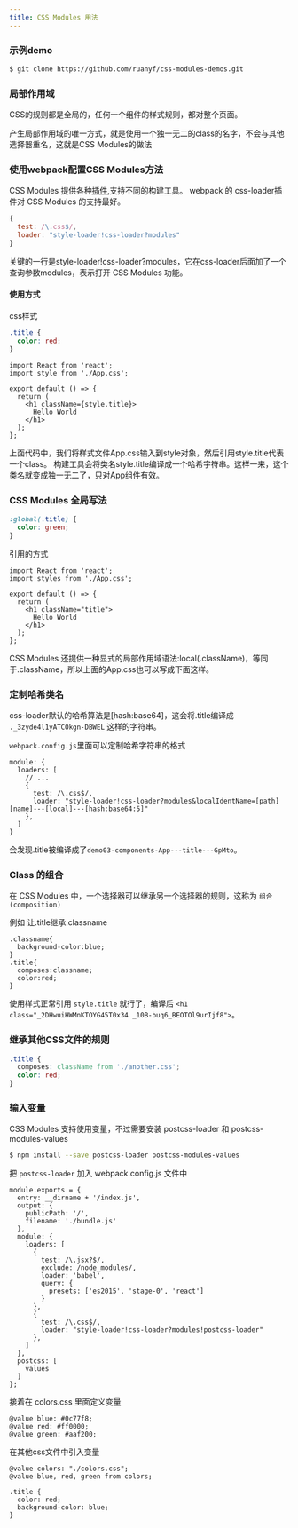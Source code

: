 ```yaml
---
title: CSS Modules 用法
---
```


### 示例demo

```bash
$ git clone https://github.com/ruanyf/css-modules-demos.git
```

### 局部作用域

CSS的规则都是全局的，任何一个组件的样式规则，都对整个页面。

产生局部作用域的唯一方式，就是使用一个独一无二的class的名字，不会与其他选择器重名，这就是CSS Modules的做法

### 使用webpack配置CSS Modules方法

CSS Modules 提供各种[插件](https://github.com/css-modules/css-modules),支持不同的构建工具。 webpack 的 css-loader插件对 CSS Modules 的支持最好。

```js
{
  test: /\.css$/,
  loader: "style-loader!css-loader?modules"
}
```
关键的一行是style-loader!css-loader?modules，它在css-loader后面加了一个查询参数modules，表示打开 CSS Modules 功能。

#### 使用方式

css样式

```css
.title {
  color: red;
}
```

```
import React from 'react';
import style from './App.css';

export default () => {
  return (
    <h1 className={style.title}>
      Hello World
    </h1>
  );
};
```
上面代码中，我们将样式文件App.css输入到style对象，然后引用style.title代表一个class。
构建工具会将类名style.title编译成一个哈希字符串。这样一来，这个类名就变成独一无二了，只对App组件有效。

### CSS Modules 全局写法

```css
:global(.title) {
  color: green;
}
```

引用的方式
```
import React from 'react';
import styles from './App.css';

export default () => {
  return (
    <h1 className="title">
      Hello World
    </h1>
  );
};
```
CSS Modules 还提供一种显式的局部作用域语法:local(.className)，等同于.className，所以上面的App.css也可以写成下面这样。

### 定制哈希类名

css-loader默认的哈希算法是[hash:base64]，这会将.title编译成 `._3zyde4l1yATCOkgn-DBWEL` 这样的字符串。

`webpack.config.js`里面可以定制哈希字符串的格式

```
module: {
  loaders: [
    // ...
    {
      test: /\.css$/,
      loader: "style-loader!css-loader?modules&localIdentName=[path][name]---[local]---[hash:base64:5]"
    },
  ]
}
```

会发现.title被编译成了`demo03-components-App---title---GpMto`。

### Class 的组合

在 CSS Modules 中，一个选择器可以继承另一个选择器的规则，这称为 `组合(composition)`

例如 让.title继承.classname

```
.classname{
  background-color:blue;
}
.title{
  composes:classname;
  color:red;
}

```

使用样式正常引用 `style.title` 就行了，编译后 `<h1 class="_2DHwuiHWMnKTOYG45T0x34 _10B-buq6_BEOTOl9urIjf8">`。

### 继承其他CSS文件的规则

```css
.title {
  composes: className from './another.css';
  color: red;
}
```

### 输入变量

CSS Modules 支持使用变量，不过需要安装 postcss-loader 和 postcss-modules-values

```bash
$ npm install --save postcss-loader postcss-modules-values
```

把 `postcss-loader` 加入 webpack.config.js 文件中

```
module.exports = {
  entry: __dirname + '/index.js',
  output: {
    publicPath: '/',
    filename: './bundle.js'
  },
  module: {
    loaders: [
      {
        test: /\.jsx?$/,
        exclude: /node_modules/,
        loader: 'babel',
        query: {
          presets: ['es2015', 'stage-0', 'react']
        }
      },
      {
        test: /\.css$/,
        loader: "style-loader!css-loader?modules!postcss-loader"
      },
    ]
  },
  postcss: [
    values
  ]
};
```

接着在 colors.css 里面定义变量

```
@value blue: #0c77f8;
@value red: #ff0000;
@value green: #aaf200;
```

在其他css文件中引入变量

```
@value colors: "./colors.css";
@value blue, red, green from colors;

.title {
  color: red;
  background-color: blue;
}
```
